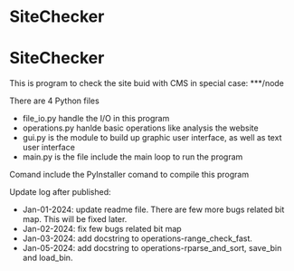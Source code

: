 # SiteChecker
# SiteChecker

This is program to check the site buid with CMS in special case: ***/node

There are 4 Python files
- file_io.py handle the I/O in this program
- operations.py hanlde basic operations like analysis the website
- gui.py is the module to build up graphic user interface, as well as text user interface
- main.py is the file include the main loop to run the program

Comand include the PyInstaller comand to compile this program


Update log after published:
- Jan-01-2024: update readme file. There are few more bugs related bit map. This will be fixed later.
- Jan-02-2024: fix few bugs related bit map
- Jan-03-2024: add docstring to operations-range_check_fast.
- Jan-05-2024: add docstring to operations-rparse_and_sort, save_bin and load_bin.